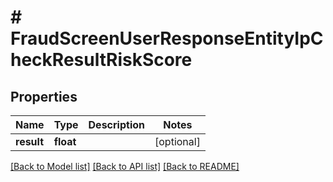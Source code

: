 # # FraudScreenUserResponseEntityIpCheckResultRiskScore

## Properties

Name | Type | Description | Notes
------------ | ------------- | ------------- | -------------
**result** | **float** |  | [optional]

[[Back to Model list]](../../README.md#models) [[Back to API list]](../../README.md#endpoints) [[Back to README]](../../README.md)
